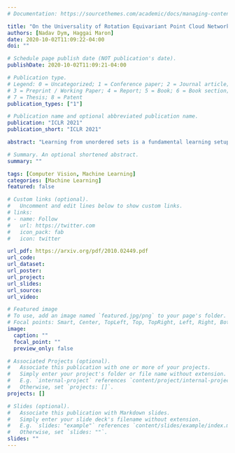 ```yaml
---
# Documentation: https://sourcethemes.com/academic/docs/managing-content/

title: "On the Universality of Rotation Equivariant Point Cloud Networks"
authors: [Nadav Dym, Haggai Maron]
date: 2020-10-02T11:09:22-04:00
doi: ""

# Schedule page publish date (NOT publication's date).
publishDate: 2020-10-02T11:09:21-04:00

# Publication type.
# Legend: 0 = Uncategorized; 1 = Conference paper; 2 = Journal article;
# 3 = Preprint / Working Paper; 4 = Report; 5 = Book; 6 = Book section;
# 7 = Thesis; 8 = Patent
publication_types: ["1"]

# Publication name and optional abbreviated publication name.
publication: "ICLR 2021"
publication_short: "ICLR 2021"

abstract: "Learning from unordered sets is a fundamental learning setup, recently attracting increasing attention. Research in this area has focused on the case where elements of the set are represented by feature vectors, and far less emphasis has been given to the common case where set elements themselves adhere to their own symmetries. That case is relevant to numerous applications, from deblurring image bursts to multi-view 3D shape recognition and reconstruction. In this paper, we present a principled approach to learning sets of general symmetric elements. We first characterize the space of linear layers that are equivariant both to element reordering and to the inherent symmetries of elements, like translation in the case of images. We further show that networks that are composed of these layers, called Deep Sets for Symmetric Elements (DSS) layers, are universal approximators of both invariant and equivariant functions, and that these networks are strictly more expressive than Siamese networks. DSS layers are also straightforward to implement. Finally, we show that they improve over existing set-learning architectures in a series of experiments with images, graphs, and point-clouds."

# Summary. An optional shortened abstract.
summary: ""

tags: [Computer Vision, Machine Learning]
categories: [Machine Learning]
featured: false

# Custom links (optional).
#   Uncomment and edit lines below to show custom links.
# links:
# - name: Follow
#   url: https://twitter.com
#   icon_pack: fab
#   icon: twitter

url_pdf: https://arxiv.org/pdf/2010.02449.pdf
url_code:
url_dataset:
url_poster:
url_project:
url_slides:
url_source:
url_video:

# Featured image
# To use, add an image named `featured.jpg/png` to your page's folder.
# Focal points: Smart, Center, TopLeft, Top, TopRight, Left, Right, BottomLeft, Bottom, BottomRight.
image:
  caption: ""
  focal_point: ""
  preview_only: false

# Associated Projects (optional).
#   Associate this publication with one or more of your projects.
#   Simply enter your project's folder or file name without extension.
#   E.g. `internal-project` references `content/project/internal-project/index.md`.
#   Otherwise, set `projects: []`.
projects: []

# Slides (optional).
#   Associate this publication with Markdown slides.
#   Simply enter your slide deck's filename without extension.
#   E.g. `slides: "example"` references `content/slides/example/index.md`.
#   Otherwise, set `slides: ""`.
slides: ""
---
```

